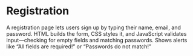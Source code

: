 # Registration
A registration page lets users sign up by typing their name, email, and password.
HTML builds the form, CSS styles it, and JavaScript validates input—checking for empty fields and matching passwords. 
Shows alerts like “All fields are required!” or “Passwords do not match!”
